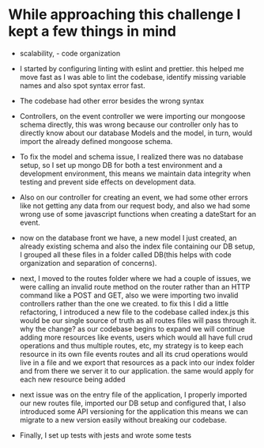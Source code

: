 # While approaching this challenge I kept a few things in mind
 - scalability, - code organization
 
- I started by configuring linting with eslint and prettier. this helped me move fast as I was able to lint the codebase, identify missing variable names and also spot syntax error fast.
- The codebase had other error besides the wrong syntax
 - Controllers, on the event controller we were importing our mongoose schema directly, this was wrong because our controller only has to directly know about our database Models and the model, in turn, would import the already defined mongoose schema.
 - To fix the model and schema issue, I realized there was no database setup, so I set up mongo DB for both a test environment and a development environment, this means we maintain data integrity when testing and prevent side effects on development data.
 - Also on our controller for creating an event, we had some other errors like not getting any data from our request body, and also we had some wrong use of some javascript functions when creating a dateStart for an event.
 - now on the database front we have, a new model I just created, an already existing schema and also the index file containing our DB setup, I grouped all these files in a folder called DB(this helps with code organization and separation of concerns).
 - next, I moved to the routes folder where we had a couple of issues, we were calling an invalid route method on the router rather than an HTTP command like a POST and GET, also we were importing two invalid controllers rather than the one we created. to fix this I did a little refactoring, I introduced a new file to the codebase called index.js this would be our single source of truth as all routes files will pass through it. why the change? as our codebase begins to expand we will continue adding more resources like events, users which would all have full crud operations and thus multiple routes, etc, my strategy is to keep each resource in its own file events routes and all its crud operations would live in a file and we export that resources as a pack into our index folder and from there we server it to our application. the same would apply for each new resource being added
 - next issue was on the entry file of the application, I properly imported our new routes file, imported our DB setup and configured that, I also introduced some API versioning for the application this means we can migrate to a new version easily without breaking our codebase.
 - Finally, I set up tests with jests and wrote some tests
